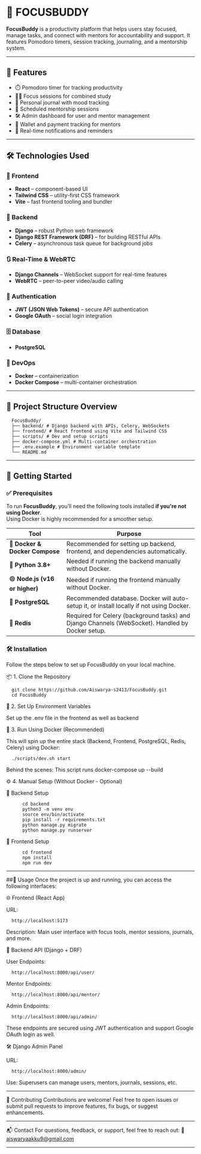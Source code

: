 # 🧠 FOCUSBUDDY

**FocusBuddy** is a productivity platform that helps users stay focused, manage tasks, and connect with mentors for accountability and support. It features Pomodoro timers, session tracking, journaling, and a mentorship system.

---

## 🚀 Features

- ⏱️ Pomodoro timer for tracking productivity  
- 👨‍🎓 Focus sessions for combined study  
- 📔 Personal journal with mood tracking  
- 📅 Scheduled mentorship sessions  
- 🛠️ Admin dashboard for user and mentor management  
- 💼 Wallet and payment tracking for mentors  
- 🔔 Real-time notifications and reminders  

---

## 🛠️ Technologies Used

### 🔷 Frontend
- **React** – component-based UI  
- **Tailwind CSS** – utility-first CSS framework  
- **Vite** – fast frontend tooling and bundler  

### 🔶 Backend
- **Django** – robust Python web framework  
- **Django REST Framework (DRF)** – for building RESTful APIs  
- **Celery** – asynchronous task queue for background jobs  

### 🔃 Real-Time & WebRTC
- **Django Channels** – WebSocket support for real-time features  
- **WebRTC** – peer-to-peer video/audio calling  

### 🧩 Authentication
- **JWT (JSON Web Tokens)** – secure API authentication  
- **Google OAuth** – social login integration  

### 🗄️ Database
- **PostgreSQL**

### 🐳 DevOps
- **Docker** – containerization  
- **Docker Compose** – multi-container orchestration    

---

## 📁 Project Structure Overview

      FocusBuddy/
      ├── backend/ # Django backend with APIs, Celery, WebSockets
      ├── frontend/ # React frontend using Vite and Tailwind CSS
      ├── scripts/ # Dev and setup scripts
      ├── docker-compose.yml # Multi-container orchestration
      ├── .env.example # Environment variable template
      └── README.md

---

## 🚀 Getting Started

### ✅ Prerequisites

To run **FocusBuddy**, you’ll need the following tools installed **if you're not using Docker**.  
Using Docker is highly recommended for a smoother setup.

| Tool                            | Purpose                                                                 |
|----------------------------------|-------------------------------------------------------------------------|
| 🐳 **Docker & Docker Compose**   | Recommended for setting up backend, frontend, and dependencies automatically. |
| 🐍 **Python 3.8+**               | Needed if running the backend manually without Docker.                     |
| 🟢 **Node.js (v16 or higher)**   | Needed if running the frontend manually without Docker.                    |
| 🐘 **PostgreSQL**                | Recommended database. Docker will auto-setup it, or install locally if not using Docker. |
| 🔁 **Redis**                     | Required for Celery (background tasks) and Django Channels (WebSocket). Handled by Docker setup. |

### 🛠️ Installation

Follow the steps below to set up FocusBuddy on your local machine.

📦 1. Clone the Repository

      git clone https://github.com/Aiswarya-s2413/FocusBuddy.git
      cd FocusBuddy

🔐 2. Set Up Environment Variables

Set up the .env file in the frontend as well as backend  

🐳 3. Run Using Docker (Recommended)

This will spin up the entire stack (Backend, Frontend, PostgreSQL, Redis, Celery) using Docker:
      
      ./scripts/dev.sh start
Behind the scenes: This script runs docker-compose up --build

⚙️ 4. Manual Setup (Without Docker - Optional)

🔹 Backend Setup

          cd backend
          python3 -m venv env
          source env/bin/activate
          pip install -r requirements.txt
          python manage.py migrate
          python manage.py runserver

🔸 Frontend Setup

          cd frontend
          npm install
          npm run dev

---

##🧪 Usage
Once the project is up and running, you can access the following interfaces:

🌐 Frontend (React App)

URL: 
            
      http://localhost:5173
    
Description: Main user interface with focus tools, mentor sessions, journals, and more.

📡 Backend API (Django + DRF)

User Endpoints: 

      http://localhost:8000/api/user/
    
Mentor Endpoints: 

      http://localhost:8000/api/mentor/
    
Admin Endpoints: 

      http://localhost:8000/api/admin/

These endpoints are secured using JWT authentication and support Google OAuth login as well.

🛠️ Django Admin Panel

URL: 
      
      http://localhost:8000/admin/
    
Use: Superusers can manage users, mentors, journals, sessions, etc.

---

🤝 Contributing
Contributions are welcome!
Feel free to open issues or submit pull requests to improve features, fix bugs, or suggest enhancements.

---

📬 Contact
For questions, feedback, or support, feel free to reach out:
📧 aiswaryaakku9@gmail.com

---




